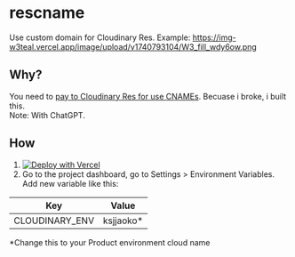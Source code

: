 # rescname

Use custom domain for Cloudinary Res. Example: https://img-w3teal.vercel.app/image/upload/v1740793104/W3_fill_wdy6ow.png

## Why?

You need to [pay to Cloudinary Res for use CNAMEs](https://cloudinary.com/documentation/advanced_url_delivery_options#private_cdns_and_custom_delivery_hostnames_cnames). Becuase i broke, i built this.  
Note: With ChatGPT.

## How

1. [![Deploy with Vercel](https://vercel.com/button)](https://vercel.com/new/clone?repository-url=https%3A%2F%2Fgithub.com%2Fw3teal%2Frescname)
2. Go to the project dashboard, go to Settings > Environment Variables.  
   Add new variable like this:

| Key | Value |
|--|--|
|CLOUDINARY_ENV|ksjjaoko*|

*Change this to your Product environment cloud name
